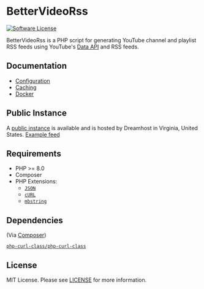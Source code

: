 # BetterVideoRss

[![Software License](https://img.shields.io/badge/license-MIT-brightgreen.svg?style=flat-square)](LICENSE.md)

BetterVideoRss is a PHP script for generating YouTube channel and playlist RSS feeds using YouTube's [Data API](https://developers.google.com/youtube/v3/) and RSS feeds.

## Documentation

- [Configuration](docs/configuration.md)
- [Caching](docs/caching.md)
- [Docker](docs/docker.md)

## Public Instance

A [public instance](https://tools.verifiedjoseph.com/BetterVideoRss/) is available and is hosted by Dreamhost in Virginia, United States. [Example feed](https://tools.verifiedjoseph.com/BetterVideoRss/feed.php?channel_id=UCBa659QWEk1AI4Tg--mrJ2A&format=html)

## Requirements

- PHP >= 8.0
- Composer
- PHP Extensions:
  - [`JSON`](https://www.php.net/manual/en/book.json.php)
  - [`cURL`](https://secure.php.net/manual/en/book.curl.php)
  - [`mbstring`](https://secure.php.net/manual/en/book.mbstring.php)

## Dependencies

(Via [Composer](https://getcomposer.org/))

[`php-curl-class/php-curl-class`](https://github.com/php-curl-class/php-curl-class)

## License

MIT License. Please see [LICENSE](LICENSE) for more information.
